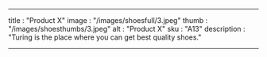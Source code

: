 
---

title : "Product X"
image : "/images/shoesfull/3.jpeg"
thumb : "/images/shoesthumbs/3.jpeg"
alt : "Product X"
sku : "A13"
description : "Turing is the place where you can get best quality shoes."


---